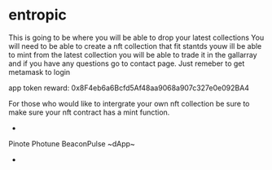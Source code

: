 # entropic

This is going to be where you will be able to drop your latest collections
You will need to be able to create a nft collection that fit stantds youw ill be able to mint from the latest collection you will be able to trade it in the gallarray  and if you have any questions go to contact page. Just remeber to get metamask to login


app token reward:
0x8F4eb6a6Bcfd5Af48aa9068a907c327e0e092BA4


For those who would like to intergrate your own nft collection be sure to make sure your nft contract has a mint function.


-
Pinote
Photune
BeaconPulse
~dApp~

-
